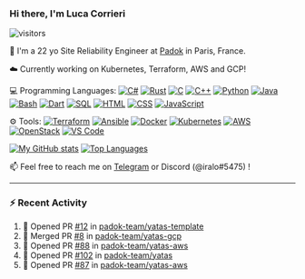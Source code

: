 ### Hi there, I'm Luca Corrieri

![visitors](https://visitor-badge.glitch.me/badge?page_id=corrieriluca.corrieriluca)

👋 I'm a 22 yo Site Reliability Engineer at [Padok](https://www.padok.fr/) in Paris, France.

☁️ Currently working on Kubernetes, Terraform, AWS and GCP!

💻 Programming Languages:
[![C#](https://img.shields.io/badge/C%23-1e9e25.svg?style=flat-square&logo=c%20sharp&logoColor=white)](#)
[![Rust](https://img.shields.io/badge/Rust-c14566?style=flat-square&logo=rust&logoColor=white)](#)
[![C](https://img.shields.io/badge/C-2570ae.svg?style=flat-square&logo=c&logoColor=white)](#)
[![C++](https://img.shields.io/badge/C%2b%2b-659bd3.svg?style=flat-square&logo=c%2B%2B&logoColor=white)](#)
[![Python](https://img.shields.io/badge/Python-3b78a7.svg?style=flat-square&logo=python&logoColor=white)](#)
[![Java](https://img.shields.io/badge/Java-ea2e2d.svg?style=flat-square&logo=java&logoColor=white)](#)
[![Bash](https://img.shields.io/badge/Bash-4ab056?style=flat-square&logo=gnu%20bash&logoColor=white)](#)
[![Dart](https://img.shields.io/badge/Dart-0175c2?style=flat-square&logo=dart&logoColor=white)](#)
[![SQL](https://img.shields.io/badge/SQL-eeeeee.svg?style=flat-square&logo=mysql&logoColor=black)](#)
[![HTML](https://img.shields.io/badge/HTML-f16625?style=flat-square&logo=html5&logoColor=white)](#)
[![CSS](https://img.shields.io/badge/CSS-264ee4?style=flat-square&logo=css3&logoColor=white)](#)
[![JavaScript](https://img.shields.io/badge/JavaScript-F7DF1E?style=flat-square&logo=javascript&logoColor=black)](#)

⚙️ Tools:
[![Terraform](https://img.shields.io/badge/Terraform-7B42BC?style=flat-square&logo=terraform&logoColor=white)](#)
[![Ansible](https://img.shields.io/badge/Ansible-000000?style=flat-square&logo=ansible&logoColor=white)](#)
[![Docker](https://img.shields.io/badge/Docker-2496ED?style=flat-square&logo=docker&logoColor=white)](#)
[![Kubernetes](https://img.shields.io/badge/Kubernetes-326CE5?style=flat-square&logo=kubernetes&logoColor=white)](#)
[![AWS](https://img.shields.io/badge/AWS-232F3E?style=flat-square&logo=amazonaws&logoColor=white)](#)
[![OpenStack](https://img.shields.io/badge/OpenStack-ED1944?style=flat-square&logo=openstack&logoColor=white)](#)
[![VS Code](https://img.shields.io/badge/VS%20Code-007ACC?style=flat-square&logo=visualstudiocode&logoColor=white)](#)

[![My GitHub stats](https://github-readme-stats.vercel.app/api?username=corrieriluca&hide_rank=true&count_private=true&include_all_commits=true&show_icons=true&theme=github_dark)](#)
[![Top Languages](https://github-readme-stats.vercel.app/api/top-langs/?username=corrieriluca&layout=compact&theme=github_dark)](#)

📫 Feel free to reach me on [Telegram](https://t.me/luccorri) or Discord (@iralo#5475) !

---

### :zap: Recent Activity

<!--START_SECTION:activity-->
1. 💪 Opened PR [#12](https://github.com/padok-team/yatas-template/pull/12) in [padok-team/yatas-template](https://github.com/padok-team/yatas-template)
2. 🎉 Merged PR [#8](https://github.com/padok-team/yatas-gcp/pull/8) in [padok-team/yatas-gcp](https://github.com/padok-team/yatas-gcp)
3. 💪 Opened PR [#88](https://github.com/padok-team/yatas-aws/pull/88) in [padok-team/yatas-aws](https://github.com/padok-team/yatas-aws)
4. 💪 Opened PR [#102](https://github.com/padok-team/yatas/pull/102) in [padok-team/yatas](https://github.com/padok-team/yatas)
5. 💪 Opened PR [#87](https://github.com/padok-team/yatas-aws/pull/87) in [padok-team/yatas-aws](https://github.com/padok-team/yatas-aws)
<!--END_SECTION:activity-->
